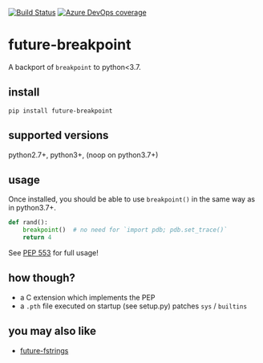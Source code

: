 [![Build Status](https://asottile.visualstudio.com/asottile/_apis/build/status/asottile.future-breakpoint?branchName=master)](https://asottile.visualstudio.com/asottile/_build/latest?definitionId=18&branchName=master)
[![Azure DevOps coverage](https://img.shields.io/azure-devops/coverage/asottile/asottile/18/master.svg)](https://dev.azure.com/asottile/asottile/_build/latest?definitionId=18&branchName=master)

future-breakpoint
=================

A backport of `breakpoint` to python<3.7.

## install

`pip install future-breakpoint`

## supported versions

python2.7+, python3+, (noop on python3.7+)

## usage

Once installed, you should be able to use `breakpoint()` in the same way as in
python3.7+.

```python
def rand():
    breakpoint()  # no need for `import pdb; pdb.set_trace()`
    return 4
```

See [PEP 553](https://www.python.org/dev/peps/pep-0553/) for full usage!

## how though?

- a C extension which implements the PEP
- a `.pth` file executed on startup (see setup.py) patches `sys` / `builtins`

## you may also like

- [future-fstrings](https://github.com/asottile/future-fstrings)

